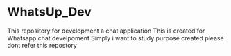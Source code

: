 # WhatsUp_Dev
This repository for development a chat application
This is created for Whatsapp chat develpoment
Simply i want to study purpose created
please dont refer this repostory

